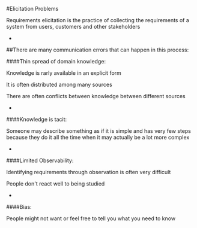 #Elicitation Problems

Requirements elicitation is the practice of collecting the requirements of a system from users, customers and other stakeholders

-

##There are many communication errors that can happen in this process:

####Thin spread of domain knowledge:

Knowledge is rarly available in an explicit form

It is often distributed among many sources

There are often conflicts between knowledge between different sources

-

####Knowledge is tacit:

Someone may describe something as if it is simple and has very few steps because they do it all the time when it may actually be a lot more complex

-

####Limited Observability:

Identifying requirements through observation is often very difficult

People don't react well to being studied

-

####Bias:

People might not want or feel free to tell you what you need to know
